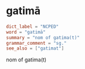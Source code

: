 # gatimā

``` toml
dict_label = "NCPED"
word = "gatimā"
summary = "nom of gatima(t)"
grammar_comment = "sg."
see_also = ["gatimat"]
```

nom of gatima(t)

